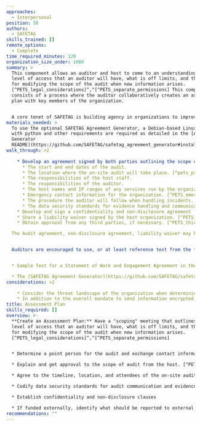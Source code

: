 ```yaml
---
approaches:
  - Interpersonal
position: 50
authors:
  - SAFETAG
skills_trained: []
remote_options:
  - Complete
time_required_minutes: 120
organization_size_under: 1000
summary: >
  This component allows an auditor and host to come to an understanding of the
  level of access that an auditor will have, what is off limits, and the process
  for modifying the scope of the audit when new information arises.
  [^PETS_legal_considerations]^,^[^PETS_separate_permissions] This component
  consists of a process where the auditor collaboratively creates an assessment
  plan with key members of the organization.


  A core tenet of SAFETAG is building agency in organizations to improve their digital security. To that end, collaboratively creating an assessment plan with the organization helps to clarify not only the audit scope - from discussing what sensitive data may be exposed to what systems may be disrupted in the process of the audit - but it also helps reveal the ability of the organization to support and respond to the audit findings.
materials_needed: >
  To use the optional SAFETAG Agreement Generator, a Debian-based Linux system
  with python and other requirements are required as detailed in the [Agreement
  Generator
  README](https://github.com/SAFETAG/safetag_agreement_generator#installation).
walk_through: >2
  
    * Develop an agreement signed by both parties outlining the scope of the audit including:
      * The start and end dates of the audit.
      * The location where the on-site audit will take place. [^pets_pre-engagement_location]
      * The responsibilities of the host staff.
      * The responsibilities of the auditor.
      * The host names and IP ranges of any services run by the organization. [^PETS_host_and_ip]
      * Emergency contact information for the organization. [^PETS_emergency_contact]
      * The procedure the auditor will follow when handling incidents. [^NIST_incident_repose_plan]
      * The data security standards for evidence handling and communication. [^PETS_evidence_handling]
    * Develop and sign a confidentiality and non-disclosure agreement
    * Share a liability waiver signed by the host organization. [^PETS_permission_to_test]
    * Obtain approval from any third parties, if necessary. [^PETS_third_parties]

  The Audit agreement, non-disclosure agreement, liability waiver may be accomplished through a single document, or they may be separate documents.


  Auditors are encouraged to use, or at least reference text from the following sources:


  * Sample Text for a Statement of Work and Engagement Agreement in the [Confidentiality Agreement Activity](https://safetag.org/activities/confidentiality_agreement/).

  * The [SAFETAG Agreement Generator](https://github.com/SAFETAG/safetag_agreement_generator), a python script which provides a decision tree covering the above points, and builds a basic, clear-language agreement which can be translated and formalized as needed. Sample outputs and a diagram of the full decision tree are available in the "outputs" folder of the Agreement Generator repository. This replaces the draft agreement previously part of SAFETAG.
considerations: >2
  
    * Consider the threat landscape of the organization when determining secure communications channels. This may require some pre-agreement work using parts of the Context Research methodology.
    * In addition to the overall mandate to send information encrypted to the organization, also demand encrypted communication back from them. Failure to establish a secure planning channel also contributes towards a no-go situation by putting both the auditor and organization at risk.
title: Assessment Plan
skills_required: []
overview: >-
  **Create an Assessment Plan:** Have a "scoping" meeting that outlines the
  level of access that an auditor will have, what is off limits, and the process
  for modifying the scope of the audit when new information arises.
  [^PETS_legal_considerations]^,^[^PETS_separate_permissions]


  * Determine a point person for the audit and exchange contact information.  [^PETS_emergency_contact]

  * Explain and get approval to the scope of audit from the host. [^PETS_legal_considerations]^,^[^PETS_separate_permissions]

  * Agree to the timeline, location, and attendees of the on-site audit. [^pets_pre-engagement_location]

  * Codify data security standards for audit communication and evidence handling. [^PETS_evidence_handling]

  * Establish confidentiality and non-disclosure clauses

  * If funded externally, identify what should be reported to external funder. [^external_funding_and_reporting]
recommendations: ""
---
```

